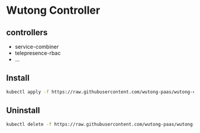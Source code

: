 # Wutong Controller
## controllers
- service-combiner
- telepresence-rbac
- ...

## Install
```bash
kubectl apply -f https://raw.githubusercontent.com/wutong-paas/wutong-controller/master/deploy/manifest.yaml
```

## Uninstall
```bash
kubectl delete -f https://raw.githubusercontent.com/wutong-paas/wutong-controller/master/deploy/manifest.yaml
```
